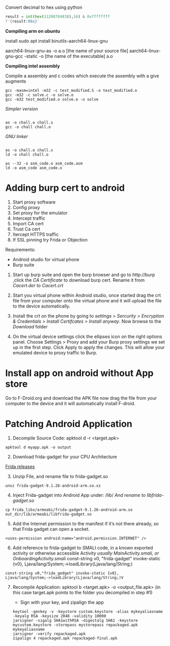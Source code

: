 Convert decimal to hex using python

````py
result = int(hex(11208704838),16) & 0xffffffff
f'{result:08x}'
````

**Compiling arm on ubuntu**

install 
sudo apt install binutils-aarch64-linux-gnu


aarch64-linux-gnu-as -o a.o [the name of your source file]
aarch64-linux-gnu-gcc -static -o [the name of the executable] a.o



**Compiling intel assembly**

Compile a assembly and c codes which execute the assembly with a give augments
````
gcc -masm=intel -m32 -c test_modified.S -o test_modified.o
gcc -m32 -c solve.c -o solve.o
gcc -m32 test_modified.o solve.o -o solve
````

*Simpler version*
```

as -o chall.o chall.s
gcc -o chall chall.o
```


*GNU linker* 
```

as -o chall.o chall.s
ld -o chall chall.o
```


```
as --32 -o asm_code.o asm_code.asm
ld -o asm_code asm_code.o
````

# Adding burp cert to android

1. Start proxy software
2. Config proxy
3. Set proxy for the emulator
4. Intercept traffic
5. Import CA cert
6. Trust Ca cert 
7. Itercept HTTPS traffic
8. If SSL pinning try Frida or Objection


Requirements:

- Android studio for virtual phone
- Burp suite

1. Start up burp suite and open the burp browser and go to http://burp ,click the *CA Certificate* to download burp cert. Rename it from *Cacert.der* to *Cacert.crt* 

2. Start you virtual phone within Android studio, once started drag the crt file from your computer onto the virtual phone and it will upload the file to the device automatically. 

3. Install the crt on the phone by going to *settings* > *Sercurity* > *Encryption & Credentials* > *Install Certifcates* > *Install anyway*. Now browse to the *Download* folder

4. On the virtual device settings click the ellipses icon on the right options panel. Choose Settings > Proxy and add your Burp proxy settings we set up in the first step. Click Apply to apply the changes. This will allow your emulated device to proxy traffic to Burp.


# Install app on android without App store

Go to F-Droid.org and download the APK file now drag the file from your computer to the device and it will automatically install F-droid.


# Patching Android Application

1. Decompile Source Code: apktool d -r <target.apk>
```
apktool d myapp.apk -o output
```
2. Download frida-gadget for your CPU Architecture

[Frida releases](https://github.com/frida/frida/releases)

3. Unzip File, and rename file to frida-gadget.so

```
unxz frida-gadget-9.1.26-android-arm.so.xz
```

4. Inject Frida-gadget into Android App under: /lib/<CPUArch-For-Your-Device>
*And rename to libfrida-gadget.so*

```
cp frida_libs/armeabi/frida-gadget-9.1.26-android-arm.so out_dir/lib/armeabi/libfrida-gadget.so
```

5. Add the Internet permission to the manifest if it’s not there already, so that Frida gadget can open a socket.

```
<uses-permission android:name="android.permission.INTERNET" />
```

6. Add reference to frida-gadget to SMALI code, in a known exported activity or otherwise accessible Activity *usually MainActivity.smali, or OnboardingActivity.smali* const-string v0, "frida-gadget" invoke-static {v0}, Ljava/lang/System;->loadLibrary(Ljava/lang/String;)

```
const-string v0,"frida_gedget" invoke-static {v0},
Ljava/lang/System;->loadLibrary(Ljava/lang/String;)V
```



7. Recompile Application: apktool b <target.apk> -o <output_file.apk> (in this case target.apk points to the folder you decompiled in step #1)
    - Sign with your key, and zipalign the app

    ```
    keytool -genkey -v -keystore custom.keystore -alias mykeyaliasname -keyalg RSA -keysize 2048 -validity 10000
    jarsigner -sigalg SHA1withRSA -digestalg SHA1 -keystore mycustom.keystore -storepass mystorepass repackaged.apk mykeyaliasname
    jarsigner -verify repackaged.apk
    zipalign 4 repackaged.apk repackaged-final.apk
    ```